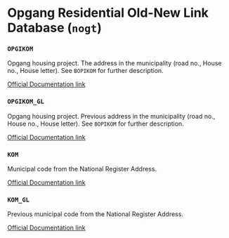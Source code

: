# Opgang Residential Old-New Link Database (`nogt`)


### `OPGIKOM`

Opgang housing project. The address in the municipality (road no., House no., House letter). See `BOPIKOM` for further description.

[Official Documentation link](https://www.dst.dk/da/Statistik/dokumentation/Times/forskningsservice/opgikom)

### `OPGIKOM_GL`

Opgang housing project. Previous address in the municipality (road no., House no., House letter). See `BOPIKOM` for further description.

[Official Documentation link](https://www.dst.dk/extranet/ForskningVariabellister/NOGT%20-%20N%C3%B8gle%20opgangsadresse%20tilbage%20i%20tid%20(ny%20til%20gl).html)

### `KOM`

Municipal code from the National Register Address.

[Official Documentation link](https://www.dst.dk/da/Statistik/dokumentation/Times/moduldata-for-befolkning-og-valg/kom)

### `KOM_GL`

Previous municipal code from the National Register Address.

[Official Documentation link](https://www.dst.dk/extranet/ForskningVariabellister/NBPT%20-%20N%C3%B8gle%20bop%C3%A6lsadresse%20tilbage%20i%20Tid%20(ny%20til%20gl).html)
